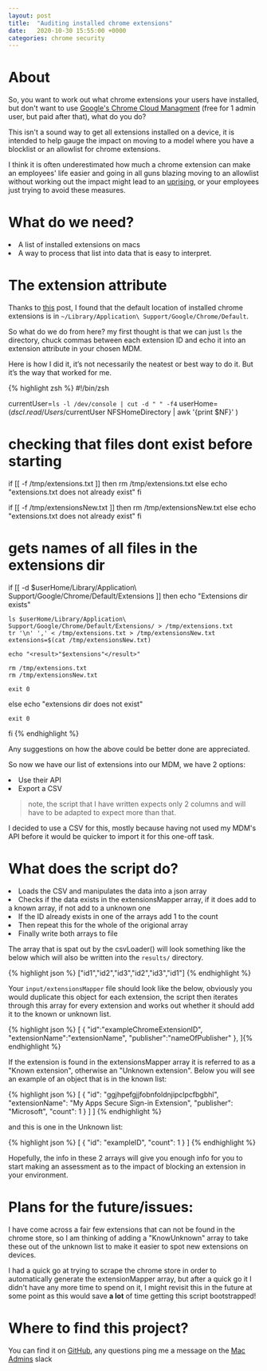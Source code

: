 ```yaml
---
layout: post
title:  "Auditing installed chrome extensions"
date:   2020-10-30 15:55:00 +0000
categories: chrome security
---
```

# About
So, you want to work out what chrome extensions your users have installed, but don't want to use <a target="_blank" href="https://support.google.com/chrome/a/answer/9116814?hl=en">Google's Chrome Cloud Managment</a> (free for 1 admin user, but paid after that), what do you do?

This isn't a sound way to get all extensions installed on a device, it is intended to help gauge the impact on moving to a model where you have a blocklist or an allowlist for chrome extensions.

I think it is often underestimated how much a chrome extension can make an employees' life easier and going in all guns blazing moving to an allowlist without working out the impact might lead to an <a target="_blank" href="https://youtu.be/w8KQmps-Sog?t=162">uprising</a>, or your employees just trying to avoid these measures.

# What do we need?

<li> A list of installed extensions on macs</li>
<li> A way to process that list into data that is easy to interpret.</li>


# The extension attribute

Thanks to <a target="_blank" href="https://stackoverflow.com/questions/17377337/where-to-find-extensions-installed-folder-for-google-chrome-on-mac">this</a> post, I found that the default location of installed chrome extensions is in `~/Library/Application\ Support/Google/Chrome/Default`.

So what do we do from here? my first thought is that we can just `ls` the directory, chuck commas between each extension ID and echo it into an extension attribute in your chosen MDM.

Here is how I did it, it’s not necessarily the neatest or best way to do it. But it’s the way that worked for me.

{% highlight zsh %}
#!/bin/zsh

currentUser=`ls -l /dev/console | cut -d " " -f4`
userHome=$( dscl . read /Users/$currentUser NFSHomeDirectory | awk '{print $NF}' )


# checking that files dont exist before starting
if [[ -f /tmp/extensions.txt ]]
then
    rm /tmp/extensions.txt
else
    echo "extensions.txt does not already exist"
fi

if [[ -f /tmp/extensionsNew.txt ]]
then
    rm /tmp/extensionsNew.txt
else
    echo "extensions.txt does not already exist"
fi


# gets names of all files in the extensions dir
if [[ -d $userHome/Library/Application\ Support/Google/Chrome/Default/Extensions ]]
then
    echo "Extensions dir exists"
    
    ls $userHome/Library/Application\ Support/Google/Chrome/Default/Extensions/ > /tmp/extensions.txt 
    tr '\n' ',' < /tmp/extensions.txt > /tmp/extensionsNew.txt
    extensions=$(cat /tmp/extensionsNew.txt)

    echo "<result>"$extensions"</result>"

    rm /tmp/extensions.txt
    rm /tmp/extensionsNew.txt

    exit 0
else
    echo "extensions dir does not exist"
    
    exit 0
fi
{% endhighlight %}

Any suggestions on how the above could be better done are appreciated.

So now we have our list of extensions into our MDM, we have 2 options:

<li> Use their API</li>
<li> Export a CSV</li>

> note, the script that I have written expects only 2 columns and will have to be adapted to expect more than that.

I decided to use a CSV for this, mostly because having not used my MDM's API before it would be quicker to import it for this one-off task.


# What does the script do?

<li>Loads the CSV and manipulates the data into a json array</li>
<li>Checks if the data exists in the extensionsMapper array, if it does add to a known array, if not add to a unknown one</li>
<li>If the ID already exists in one of the arrays add 1 to the count</li>
<li>Then repeat this for the whole of the origional array</li>
<li>Finally write both arrays to file</li>


The array that is spat out by the csvLoader() will look something like the below which will also be written into the `results/` directory.

{% highlight json %}
["id1","id2","id3","id2","id3","id1"]
{% endhighlight %}

Your `input/extensionsMapper` file should look like the below, obviously you would duplicate this object for each extension, the script then iterates through this array for every extension and works out whether it should add it to the known or unknown list.

{% highlight json %}
[
    {
        "id":"exampleChromeExtensionID",
        "extensionName":"extensionName",
        "publisher":"nameOfPublisher"
    },
]{% endhighlight %}

If the extension is found in the extensionsMapper array it is referred to as a "Known extension", otherwise an "Unknown extension". Below you will see an example of an object that is in the known list:

{% highlight json %}
[
    {
        "id": "ggjhpefgjjfobnfoldnjipclpcfbgbhl", 
        "extensionName": "My Apps Secure Sign-in Extension", 
        "publisher": "Microsoft", 
        "count": 1
    }
]
]
{% endhighlight %}

and this is one in the Unknown list:

{% highlight json %}
[
    {
        "id": "exampleID", 
        "count": 1
    }
]
{% endhighlight %}

Hopefully, the info in these 2 arrays will give you enough info for you to start making an assessment as to the impact of blocking an extension in your environment.


# Plans for the future/issues:

I have come across a fair few extensions that can not be found in the chrome store, so I am thinking of adding a "KnowUnknown" array to take these out of the unknown list to make it easier to spot new extensions on devices.

I had a quick go at trying to scrape the chrome store in order to automatically generate the extensionMapper array, but after a quick go it I didn't have any more time to spend on it, I might revisit this in the future at some point as this would save **a lot** of time getting this script bootstrapped!

# Where to find this project?

You can find it on <a target="_blank" href="https://github.com/ewancolyer/chrome-extension-tools">GitHub</a>, any questions ping me a message on the <a href="https://MACAdmins.org">Mac Admins</a> slack

